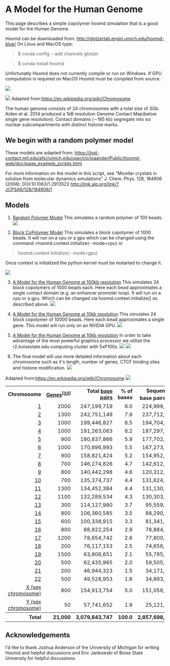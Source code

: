 
# A Model for the Human Genome
This page describes a simple copolymer hoomd simulation that is a good model for the Human Genome.

Hoomd can be downloaded from: http://glotzerlab.engin.umich.edu/hoomd-blue/
On Linux and MacOS type:

>$ conda config --add channels glotzer

>$ conda install hoomd

Unfortunatly Hoomd does not currently compile or run on Windows.
If GPU computation is required on MacOS Hoomd must be compiled from source.

![](https://upload.wikimedia.org/wikipedia/commons/6/6e/PLoSBiol3.5.Fig1bNucleus46Chromosomes.jpg)

![](https://upload.wikimedia.org/wikipedia/commons/4/4b/Chromatin_Structures.png)
Adapted from:https://en.wikipedia.org/wiki/Chromosome

The human genome consists of 24 chromosomes with a total size of 3Gb.  Aiden et al. 2014 produced a 1kB resolution Genome Contact Map(below single gene resolution).  Contact domains (∼185 kb) segregate into six nuclear subcompartments with distinct histone marks.

## We begin with a random polymer model
These models are adapted from: 
https://lost-contact.mit.edu/afs//umich.edu/user/j/o/joaander/Public/hoomd-web/doc/page_example_scripts.html

For more information on the model in this script, see "Micellar crystals in solution from molecular dynamics simulations" J. Chem. Phys. 128, 184906 (2008); DOI:10.1063/1.2913522 http://link.aip.org/link/?JCPSA6/128/184906/1

## Models

1. <a href="https://github.com/fergusonml/Human-Genome-Model/blob/master/create%20random%20polymer.ipynb">Random Polymer Model</a>
This simulates a random polymer of 100 beads.
![](snapshots/polymer.png)

2. <a href="https://github.com/fergusonml/Human-Genome-Model/blob/master/create%20random%20polymer2.ipynb">Block CoPolymer Model</a>
This simulates a block copolymer of 1000 beads.  It will run on a cpu or a gpu which can be changed using the command >hoomd.context.initialize(--mode=cpu)
or
>hoomd.context.initialize(--mode=gpu)

Once context is initialized the python kernel must be restarted to change it.

![](snapshots/copolymer.png)

3. <a href="https://github.com/fergusonml/Human-Genome-Model/blob/master/human_genome_180kb_resolution.ipynb">A Model for the Human Genome at 100kb resolution</a>
This simulates 24 block copolymers of 1000 beads each.  Here each bead approximates a single contact domain (e.g. an enhancer promoter loop).  It will run on a cpu or a gpu.  Which can be changed via hoomd.context.initialize() as described above.
![](snapshots/hum_gen_100kb.png)

4. <a href="https://github.com/fergusonml/Human-Genome-Model/blob/master/human_genome_10kb_resolution.ipynb">A Model for the Human Genome at 10kb resolution</a>
This simulates 24 block copolymer of 10000 beads.  Here each bead approximates a single gene.  This model will run only on an NVIDIA GPU.
![](snapshots/hum_gen_10kb_before.png)

5. <a href="https://github.com/fergusonml/Human-Genome-Model/blob/master/human_genome_10kb_resolution%20(r2.boisestate.edu).ipynb">A Model for the Human Genome at 10kb resolution</a>
In order to take advantage of the most powerful graphics processor we utilize the r2.boisestate.edu computing cluster with 5xP100s.
![](snapshots/hum_gen_10kb_after.png)
![](snapshots/hum_gen_10kb.png)

6. The final model will use more detailed information about each chromosome such as it's length, number of genes, CTCF binding sites and histone modification.
![](snapshots/24xchromosomes.png)

Adapted from:https://en.wikipedia.org/wiki/Chromosome
![](https://upload.wikimedia.org/wikipedia/commons/6/6c/Genes_and_base_pairs_on_chromosomes.svg)

<table class="wikitable sortable" style="text-align:right">
<tr>
<th>Chromosome</th>
<th><a href="https://en.wikipedia.org/wiki/Gene" title="Gene">Genes</a><sup id="cite_ref-33" class="reference"><a href="#cite_note-33">[33]</a></sup></th>
<th>Total <a href="https://en.wikipedia.org/wiki/Nucleobase" title="Nucleobase">base pairs</a></th>
<th>&#160;% of bases</th>
<th>Sequenced base pairs<sup id="cite_ref-34" class="reference"><a href="#cite_note-34">[34]</a></sup></th>
</tr>
<tr>
<td><a href="https://en.wikipedia.org/wiki/Chromosome_1_(human)" class="mw-redirect" title="Chromosome 1 (human)">1</a></td>
<td>2000</td>
<td>247,199,719</td>
<td>8.0</td>
<td>224,999,719</td>
</tr>
<tr>
<td><a href="https://en.wikipedia.org/wiki/Chromosome_2_(human)" class="mw-redirect" title="Chromosome 2 (human)">2</a></td>
<td>1300</td>
<td>242,751,149</td>
<td>7.9</td>
<td>237,712,649</td>
</tr>
<tr>
<td><a href="https://en.wikipedia.org/wiki/Chromosome_3_(human)" class="mw-redirect" title="Chromosome 3 (human)">3</a></td>
<td>1000</td>
<td>199,446,827</td>
<td>6.5</td>
<td>194,704,827</td>
</tr>
<tr>
<td><a href="https://en.wikipedia.org/wiki/Chromosome_4_(human)" class="mw-redirect" title="Chromosome 4 (human)">4</a></td>
<td>1000</td>
<td>191,263,063</td>
<td>6.2</td>
<td>187,297,063</td>
</tr>
<tr>
<td><a href="https://en.wikipedia.org/wiki/Chromosome_5_(human)" class="mw-redirect" title="Chromosome 5 (human)">5</a></td>
<td>900</td>
<td>180,837,866</td>
<td>5.9</td>
<td>177,702,766</td>
</tr>
<tr>
<td><a href="https://en.wikipedia.org/wiki/Chromosome_6_(human)" class="mw-redirect" title="Chromosome 6 (human)">6</a></td>
<td>1000</td>
<td>170,896,993</td>
<td>5.5</td>
<td>167,273,993</td>
</tr>
<tr>
<td><a href="https://en.wikipedia.org/wiki/Chromosome_7_(human)" class="mw-redirect" title="Chromosome 7 (human)">7</a></td>
<td>900</td>
<td>158,821,424</td>
<td>5.2</td>
<td>154,952,424</td>
</tr>
<tr>
<td><a href="https://en.wikipedia.org/wiki/Chromosome_8_(human)" class="mw-redirect" title="Chromosome 8 (human)">8</a></td>
<td>700</td>
<td>146,274,826</td>
<td>4.7</td>
<td>142,612,826</td>
</tr>
<tr>
<td><a href="https://en.wikipedia.org/wiki/Chromosome_9_(human)" class="mw-redirect" title="Chromosome 9 (human)">9</a></td>
<td>800</td>
<td>140,442,298</td>
<td>4.6</td>
<td>120,312,298</td>
</tr>
<tr>
<td><a href="https://en.wikipedia.org/wiki/Chromosome_10_(human)" class="mw-redirect" title="Chromosome 10 (human)">10</a></td>
<td>700</td>
<td>135,374,737</td>
<td>4.4</td>
<td>131,624,737</td>
</tr>
<tr>
<td><a href="https://en.wikipedia.org/wiki/Chromosome_11_(human)" class="mw-redirect" title="Chromosome 11 (human)">11</a></td>
<td>1300</td>
<td>134,452,384</td>
<td>4.4</td>
<td>131,130,853</td>
</tr>
<tr>
<td><a href="https://en.wikipedia.org/wiki/Chromosome_12_(human)" class="mw-redirect" title="Chromosome 12 (human)">12</a></td>
<td>1100</td>
<td>132,289,534</td>
<td>4.3</td>
<td>130,303,534</td>
</tr>
<tr>
<td><a href="https://en.wikipedia.org/wiki/Chromosome_13_(human)" class="mw-redirect" title="Chromosome 13 (human)">13</a></td>
<td>300</td>
<td>114,127,980</td>
<td>3.7</td>
<td>95,559,980</td>
</tr>
<tr>
<td><a href="https://en.wikipedia.org/wiki/Chromosome_14_(human)" class="mw-redirect" title="Chromosome 14 (human)">14</a></td>
<td>800</td>
<td>106,360,585</td>
<td>3.5</td>
<td>88,290,585</td>
</tr>
<tr>
<td><a href="https://en.wikipedia.org/wiki/Chromosome_15_(human)" class="mw-redirect" title="Chromosome 15 (human)">15</a></td>
<td>600</td>
<td>100,338,915</td>
<td>3.3</td>
<td>81,341,915</td>
</tr>
<tr>
<td><a href="https://en.wikipedia.org/wiki/Chromosome_16_(human)" class="mw-redirect" title="Chromosome 16 (human)">16</a></td>
<td>800</td>
<td>88,822,254</td>
<td>2.9</td>
<td>78,884,754</td>
</tr>
<tr>
<td><a href="https://en.wikipedia.org/wiki/Chromosome_17_(human)" class="mw-redirect" title="Chromosome 17 (human)">17</a></td>
<td>1200</td>
<td>78,654,742</td>
<td>2.6</td>
<td>77,800,220</td>
</tr>
<tr>
<td><a href="https://en.wikipedia.org/wiki/Chromosome_18_(human)" class="mw-redirect" title="Chromosome 18 (human)">18</a></td>
<td>200</td>
<td>76,117,153</td>
<td>2.5</td>
<td>74,656,155</td>
</tr>
<tr>
<td><a href="https://en.wikipedia.org/wiki/Chromosome_19_(human)" class="mw-redirect" title="Chromosome 19 (human)">19</a></td>
<td>1500</td>
<td>63,806,651</td>
<td>2.1</td>
<td>55,785,651</td>
</tr>
<tr>
<td><a href="https://en.wikipedia.org/wiki/Chromosome_20_(human)" class="mw-redirect" title="Chromosome 20 (human)">20</a></td>
<td>500</td>
<td>62,435,965</td>
<td>2.0</td>
<td>59,505,254</td>
</tr>
<tr>
<td><a href="https://en.wikipedia.org/wiki/Chromosome_21_(human)" class="mw-redirect" title="Chromosome 21 (human)">21</a></td>
<td>200</td>
<td>46,944,323</td>
<td>1.5</td>
<td>34,171,998</td>
</tr>
<tr>
<td><a href="https://en.wikipedia.org/wiki/Chromosome_22_(human)" class="mw-redirect" title="Chromosome 22 (human)">22</a></td>
<td>500</td>
<td>49,528,953</td>
<td>1.6</td>
<td>34,893,953</td>
</tr>
<tr>
<td><a href="https://en.wikipedia.org/wiki/X_chromosome" title="X chromosome">X (sex chromosome)</a></td>
<td>800</td>
<td>154,913,754</td>
<td>5.0</td>
<td>151,058,754</td>
</tr>
<tr>
<td><a href="https://en.wikipedia.org/wiki/Y_chromosome" title="Y chromosome">Y (sex chromosome)</a></td>
<td>50</td>
<td>57,741,652</td>
<td>1.9</td>
<td>25,121,652</td>
</tr>
<tr class="sortbottom">
<th>Total</th>
<th style="text-align:right">21,000</th>
<th style="text-align:right">3,079,843,747</th>
<th style="text-align:right">100.0</th>
<th style="text-align:right">2,857,698,560</th>
</tr>
</table>

## Acknowledgements
I'd like to thank Joshua Anderson of the University of Michigan for writing Hoomd and helpful discussions and Eric Jankowski of Boise State University for helpful discussions.
